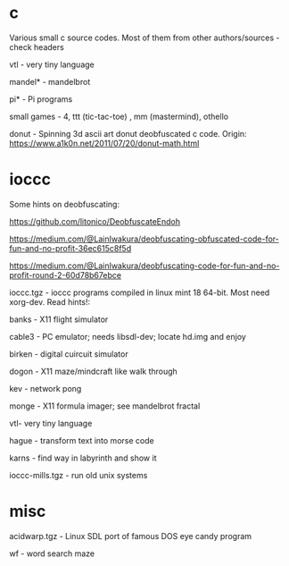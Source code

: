 # c

Various small c source codes. Most of them from other authors/sources - check headers

vtl - very tiny language

mandel* - mandelbrot

pi* - Pi programs

small games - 4, ttt (tic-tac-toe) , mm (mastermind), othello

donut - Spinning 3d ascii art donut deobfuscated c code. Origin: https://www.a1k0n.net/2011/07/20/donut-math.html

# ioccc

Some hints on deobfuscating:

https://github.com/litonico/DeobfuscateEndoh

https://medium.com/@LainIwakura/deobfuscating-obfuscated-code-for-fun-and-no-profit-36ec615c8f5d

https://medium.com/@LainIwakura/deobfuscating-code-for-fun-and-no-profit-round-2-60d78b67ebce


ioccc.tgz - ioccc programs compiled in linux mint 18 64-bit. Most need xorg-dev. Read hints!:

banks - X11 flight simulator

cable3 - PC emulator; needs libsdl-dev; locate hd.img and enjoy

birken - digital cuircuit simulator

dogon - X11 maze/mindcraft like walk through

kev - network pong

monge - X11 formula imager; see mandelbrot fractal

vtl- very tiny language

hague - transform text into morse code

karns - find way in labyrinth and show it

ioccc-mills.tgz - run old unix systems

# misc

acidwarp.tgz - Linux SDL port of famous DOS eye candy program

wf - word search maze
